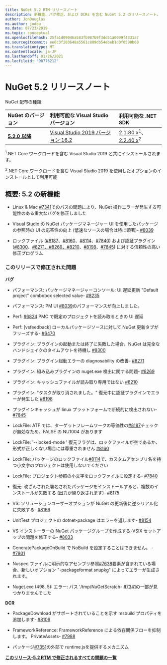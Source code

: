 ```yaml
---
title: NuGet 5.2 RTM リリースノート
description: 新機能、バグ修正、および DCRs を含む NuGet 5.2 のリリースノート。
author: JonDouglas
ms.author: jodou
ms.date: 07/23/2019
ms.topic: conceptual
ms.openlocfilehash: 25fa1d09046a583fb987b9f3dd51a0099f4331a7
ms.sourcegitcommit: ee6c3f203648a5561c809db54ebeb1d0f0598b68
ms.translationtype: MT
ms.contentlocale: ja-JP
ms.lasthandoff: 01/26/2021
ms.locfileid: "98776212"
---
```

# <a name="nuget-52-release-notes"></a>NuGet 5.2 リリースノート

NuGet 配布の種類:

| NuGet のバージョン | 利用可能な Visual Studio バージョン| 利用可能な .NET SDK|
|:---|:---|:---|
| [**5.2.0 以降**](https://nuget.org/downloads) | [Visual Studio 2019 バージョン 16.2](https://visualstudio.microsoft.com/downloads/) | [2.1.80 x](https://dotnet.microsoft.com/download/dotnet-core/2.1)<sup>1</sup>、 [2.2.40 x](https://dotnet.microsoft.com/download/dotnet-core/2.2)<sup>2</sup> |

<sup>1</sup>.NET Core ワークロードを含む Visual Studio 2019 と共にインストールされます。 

<sup>2</sup>.NET Core ワークロードを含む Visual Studio 2019 を使用したオプションのインストールとして利用可能

## <a name="summary-whats-new-in-52"></a>概要: 5.2 の新機能

* Linux & Mac [#7341](https://github.com/NuGet/Home/issues/7341)でのパスの問題により、NuGet 操作エラーが発生する可能性のある重大なバグを修正しました

* Visual Studio の NuGet パッケージマネージャー UI を使用したパッケージの参照時の UI の応答性の向上 (低速なソースの場合は特に顕著)- [#8039](https://github.com/NuGet/Home/issues/8039)

* ロックファイル ([#8187](https://github.com/NuGet/Home/issues/8187)、[#8160](https://github.com/NuGet/Home/issues/8160)、[#8114](https://github.com/NuGet/Home/issues/8114)、[#7840](https://github.com/NuGet/Home/issues/7840)) および認証プラグイン ([#8300](https://github.com/NuGet/Home/issues/8300)、[#8271、#8269](https://github.com/NuGet/Home/issues/8271)[、](https://github.com/NuGet/Home/issues/8269)[#8210](https://github.com/NuGet/Home/issues/8210)、[#8198](https://github.com/NuGet/Home/issues/8198)、[#7845](https://github.com/NuGet/Home/issues/7845)) に対する信頼性の高い修正プログラム

### <a name="issues-fixed-in-this-release"></a>このリリースで修正された問題

**バグ**

* パフォーマンス: パッケージマネージャーコンソール: UI 遅延更新 "Default project" combobox selected value- [#8235](https://github.com/NuGet/Home/issues/8235)

* パフォーマンス: PM UI [#8039](https://github.com/NuGet/Home/issues/8039)のパフォーマンスが向上しました。

* Perf: [#6824](https://github.com/NuGet/Home/issues/6824) PMC で既定のプロジェクトを読み取るときの UI 遅延

* Perf: [vsfeedback] ローカルパッケージソースに対して NuGet 更新タブがフリーズする- [#6470](https://github.com/NuGet/Home/issues/6470)

* プラグイン: プラグインの起動または終了に失敗した場合、NuGet は完全なハンドシェイクのタイムアウトを待機し [#8300](https://github.com/NuGet/Home/issues/8300)

* プラグイン: プラグイン起動エラーの diagnosability の改善- [#8271](https://github.com/NuGet/Home/issues/8271)

* プラグイン: 組み込みプラグインの nuget.exe 検出に関する問題- [#8269](https://github.com/NuGet/Home/issues/8269)

* プラグイン: キャッシュファイルが読み取り専用ではない [#8210](https://github.com/NuGet/Home/issues/8210)

* プラグイン: "タスクが取り消されました。" 復元中に認証プラグインでエラーが発生した [#8198](https://github.com/NuGet/Home/issues/8198)

* プラグインキャッシュが linux プラットフォームで断続的に検出されない- [#7845](https://github.com/NuGet/Home/issues/7845)

* LockFile: ATF では、ターゲットフレームワークの等価性の[#8187](https://github.com/NuGet/Home/issues/8187)チェックが無効なため、FALSE の NU1004 があります

* LockFile: '--locked-mode ' 復元フラグは、ロックファイルが空であるか、形式が正しくない場合には尊重されません [#8160](https://github.com/NuGet/Home/issues/8160)

* LockFile: パッケージのロックファイル[#8114](https://github.com/NuGet/Home/issues/8114)で、カスタムアセンブリ名を持つ小文字のプロジェクトは使用しないでください

* LockFile: プロジェクト参照の小文字をロックファイルに設定する- [#7840](https://github.com/NuGet/Home/issues/7840)

* 復元: 改ざんされた署名されたパッケージをインストールすると、複数のインストールが失敗する (出力が繰り返されます)- [#8175](https://github.com/NuGet/Home/issues/8175)

* VS: ソリューションユーザーオプションが NuGet の更新後に逆シリアル化に失敗する- [#8166](https://github.com/NuGet/Home/issues/8166)

* UnitTest プロジェクトの dotnet-package はエラーを返します- [#8154](https://github.com/NuGet/Home/issues/8154)

* VS インストーラーの NuGet パッケージグループを作成する-VSIX セットアップの問題を修正する- [#8033](https://github.com/NuGet/Home/issues/8033)

* GeneratePackageOnBuild で NoBuild を設定することはできません。 - [#7801](https://github.com/NuGet/Home/issues/7801)

* Nuspec ファイルに明示的なアセンブリ参照[#7638](https://github.com/NuGet/Home/issues/7638)要素が含まれている場合、新しいオプション "-packageformat snupkg" によってエラーが生成されます。

* Nuget.exe (498, 5): エラー: パス '/tmp/NuGetScratch- [#7341](https://github.com/NuGet/Home/issues/7341)の一部が見つかりませんでした

**DCR**

* PackageDownload がサポートされていることを示す msbuild プロパティを追加します- [#8106](https://github.com/NuGet/Home/issues/8106)

* FrameworkReference: FrameworkReference による依存関係フローを抑制します。 PrivateAssets- [#7988](https://github.com/NuGet/Home/issues/7988)

* パッケージ[#7351](https://github.com/NuGet/Home/issues/7351)の外部で runtime.jsを提供するメカニズム

**[このリリース-5.2 RTM で修正されるすべての問題の一覧](https://github.com/nuget/home/issues?q=is%3Aissue+is%3Aclosed+milestone%3A%225.2")**


